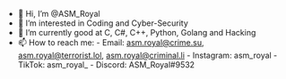 - 👋 Hi, I’m @ASM_Royal
- 👀 I’m interested in Coding and Cyber-Security
- 🌱 I’m currently good at C, C#, C++, Python, Golang and Hacking
- 📫 How to reach me: 
      - Email: asm.royal@crime.su, asm.royal@terrorist.lol, asm.royal@criminal.li
      - Instagram: asm_royal
      - TikTok: asm_royal_
      - Discord: ASM_Royal#9532

<!---
ASMRoyal/ASMRoyal is a ✨ special ✨ repository because its `README.md` (this file) appears on your GitHub profile.
You can click the Preview link to take a look at your changes.
--->
